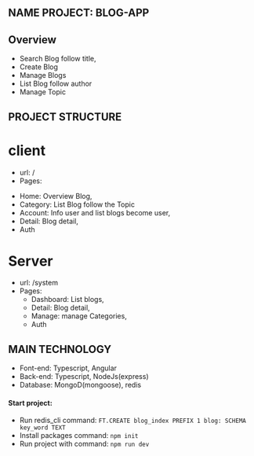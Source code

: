 ## NAME PROJECT: BLOG-APP

## Overview
- Search Blog follow title,
- Create Blog
- Manage Blogs
- List Blog follow author
- Manage Topic

## PROJECT STRUCTURE
# client
  * url: /
 * Pages: 
  - Home: Overview Blog,
  - Category: List Blog follow the Topic
  - Account: Info user and list blogs become user,
  - Detail: Blog detail,
  - Auth

# Server
 * url: /system
 * Pages: 
   - Dashboard: List blogs,
   - Detail: Blog detail,
   - Manage: manage Categories,
   - Auth

## MAIN TECHNOLOGY
 - Font-end: Typescript, Angular
 - Back-end:  Typescript, NodeJs(express)
 - Database: MongoD(mongoose), redis



#### Start project:
 - Run redis_cli command: `FT.CREATE blog_index PREFIX 1 blog: SCHEMA key_word TEXT`
 - Install packages command: `npm init`
 - Run project with command: `npm run dev`